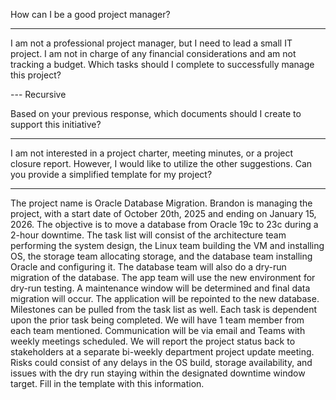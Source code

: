 How can I be a good project manager?

---

I am not a professional project manager, but I need to lead a small IT project. I am not in charge of any financial considerations and am not tracking a budget. Which tasks should I complete to successfully manage this project?

--- Recursive

Based on your previous response, which documents should I create to support this initiative?

---

I am not interested in a project charter, meeting minutes, or a project closure report. However, I would like to utilize the other suggestions. Can you provide a simplified template for my project?

---

The project name is Oracle Database Migration. Brandon is managing the project, with a start date of October 20th, 2025 and ending on January 15, 2026. The objective is to move a database from Oracle 19c to 23c during a 2-hour downtime.
The task list will consist of the architecture team performing the system design, the Linux team building the VM and installing OS, the storage team allocating storage, and the database team installing Oracle and configuring it. The database team will also do a dry-run migration of the database. The app team will use the new environment for dry-run testing.
A maintenance window will be determined and final data migration will occur. The application will be repointed to the new database. Milestones can be pulled from the task list as well. Each task is dependent upon the prior task being completed. We will have 1 team member from each team mentioned.
Communication will be via email and Teams with weekly meetings scheduled. We will report the project status back to stakeholders at a separate bi-weekly department project update meeting. Risks could consist of any delays in the OS build, storage availability, and issues with the dry run staying within the designated downtime window target.
Fill in the template with this information.
